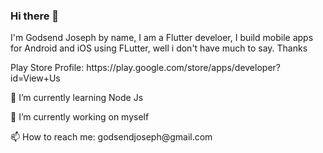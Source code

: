 ### Hi there 👋

I'm Godsend Joseph by name, I am a Flutter develoer, I build mobile apps for Android and iOS using FLutter, well i don't have much to say. Thanks

<p> Play Store Profile: https://play.google.com/store/apps/developer?id=View+Us </p>

<p>🌱 I’m currently learning Node Js</p>
<p> 🔭 I’m currently working on myself </p>
📫 How to reach me: godsendjoseph@gmail.com

<!--
**quiet-programmer/quiet-programmer** is a ✨ _special_ ✨ repository because its `README.md` (this file) appears on your GitHub profile.

Here are some ideas to get you started:

- 🔭 I’m currently working on ...
- 🌱 I’m currently learning ...
- 👯 I’m looking to collaborate on ...
- 🤔 I’m looking for help with ...
- 💬 Ask me about ...
- 📫 How to reach me: ...
- 😄 Pronouns: ...
- ⚡ Fun fact: ...
-->
